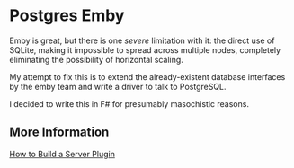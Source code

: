 Postgres Emby
=============

Emby is great, but there is one *severe* limitation with it: the direct use of SQLite, making it impossible to spread across multiple nodes, completely eliminating the possibility of horizontal scaling. 

My attempt to fix this is to extend the already-existent database interfaces by the emby team and write a driver to talk to PostgreSQL.  

I decided to write this in F# for presumably masochistic reasons. 

## More Information ##

[How to Build a Server Plugin](https://github.com/MediaBrowser/MediaBrowser/wiki/How-to-build-a-Server-Plugin)
